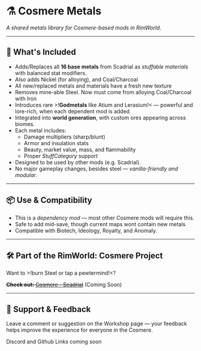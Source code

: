 # ⚗️ Cosmere Metals

*A shared metals library for Cosmere-based mods in RimWorld.*

---

## 🌌 What's Included

- Adds/Replaces all **16 base metals** from Scadrial as *stuffable materials* with balanced stat modifiers.
- Also adds Nickel (for alloying), and Coal/Charcoal
- All new/replaced metals and materials have a fresh new texture
- Removes mine-able Steel. Now must come from alloying Coal/Charcoal with Iron 
- Introduces rare >!**Godmetals** like Atium and Lerasium!< — powerful and lore-rich, when each dependent mod is added
- Integrated into **world generation**, with custom ores appearing across biomes.
- Each metal includes:
    - Damage multipliers (sharp/blunt)
    - Armor and insulation stats
    - Beauty, market value, mass, and flammability
    - Proper *StuffCategory* support
- Designed to be used by other mods (e.g. Scadrial).
- No major gameplay changes, besides steel — *vanilla-friendly and modular*.

---

## 📦 Use & Compatibility

- This is a *dependency mod* — most other Cosmere mods will require this.
- Safe to add mid-save, though current maps wont contain new metals
- Compatible with Biotech, Ideology, Royalty, and Anomaly.

---

## 🛠️ Part of the RimWorld: Cosmere Project

Want to >!burn Steel or tap a pewtermind!<?

~~**Check out:** [Cosmere - Scadrial](https://steamcommunity.com/sharedfiles/filedetails/?id=XXXXXXXXX)~~ (Coming Soon)

---

## 🌟 Support & Feedback

Leave a comment or suggestion on the Workshop page — your feedback helps improve the experience for everyone in the
Cosmere.

Discord and Github Links coming soon
